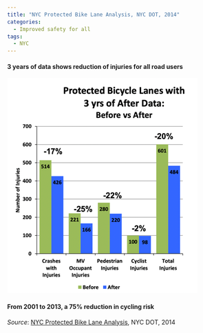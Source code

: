 ```yaml
---
title: "NYC Protected Bike Lane Analysis, NYC DOT, 2014"
categories:
  - Improved safety for all
tags:
  - NYC
---
```


#### 3 years of data shows reduction of injuries for all road users

![everyone is safer in nyc thanks to pbls](/images/img/2014-09-nyc-pbl/injury-plot.png)

#### From 2001 to 2013, a 75% reduction in cycling risk

_Source_: [NYC Protected Bike Lane Analysis](/images/research/2014-09-nyc-pbl-analysis.pdf), NYC DOT, 2014